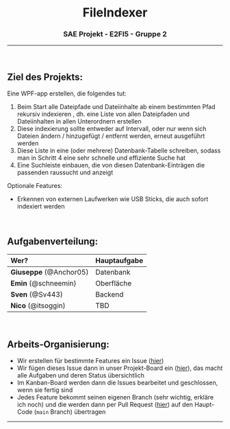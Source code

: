 <!-- so portfolio mäßig -->

<div align="center" style="text-align: center;">

# FileIndexer
### SAE Projekt - E2FI5 - Gruppe 2
<!-- evtl hier bild(er) vom programm -->

---

</div>

<br>
  
## Ziel des Projekts:
Eine WPF-app erstellen, die folgendes tut:
1. Beim Start alle Dateipfade und Dateiinhalte ab einem bestimmten Pfad rekursiv indexieren , dh. eine Liste von allen Dateipfaden und Dateiinhalten in allen Unterordnern erstellen
2. Diese indexierung sollte entweder auf Intervall, oder nur wenn sich Dateien ändern / hinzugefügt / entfernt werden, erneut ausgeführt werden
3. Diese Liste in eine (oder mehrere) Datenbank-Tabelle schreiben, sodass man in Schritt 4 eine sehr schnelle und effiziente Suche hat
4. Eine Suchleiste einbauen, die von diesen Datenbank-Einträgen die passenden raussucht und anzeigt
  
Optionale Features:
- Erkennen von externen Laufwerken wie USB Sticks, die auch sofort indexiert werden
  
<br>
  
## Aufgabenverteilung:
| Wer? | Hauptaufgabe |
| :-- | :-- |
| **Giuseppe** (@Anchor05) | Datenbank |
| **Emin** (@schneemin) | Oberfläche |
| **Sven** (@Sv443) | Backend |
| **Nico** (@itsoggin) | TBD |
  
<br>
  
## Arbeits-Organisierung:
- Wir erstellen für bestimmte Features ein Issue ([hier](https://github.com/Sv443/FileIndexer/issues/new/choose))  
- Wir fügen dieses Issue dann in unser Projekt-Board ein ([hier](https://github.com/Sv443/FileIndexer/projects/1)), das macht alle Aufgaben und deren Status übersichtlich
- Im Kanban-Board werden dann die Issues bearbeitet und geschlossen, wenn sie fertig sind
- Jedes Feature bekommt seinen eigenen Branch (sehr wichtig, erkläre ich noch) und die werden dann per Pull Request ([hier](https://github.com/Sv443/FileIndexer/pulls)) auf den Haupt-Code (`main` Branch) übertragen

---
